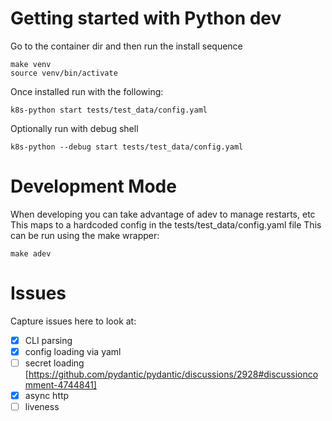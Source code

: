 
# Getting started with Python dev

Go to the container dir and then run the install sequence

    make venv
    source venv/bin/activate

Once installed run with the following:

    k8s-python start tests/test_data/config.yaml

Optionally run with debug shell

    k8s-python --debug start tests/test_data/config.yaml

# Development Mode

When developing you can take advantage of adev to manage restarts, etc
This maps to a hardcoded config in the tests/test_data/config.yaml file
This can be run using the make wrapper:

    make adev

# Issues

Capture issues here to look at:

* [x] CLI parsing
* [x] config loading via yaml
* [ ] secret loading [https://github.com/pydantic/pydantic/discussions/2928#discussioncomment-4744841]
* [x] async http
* [ ] liveness
